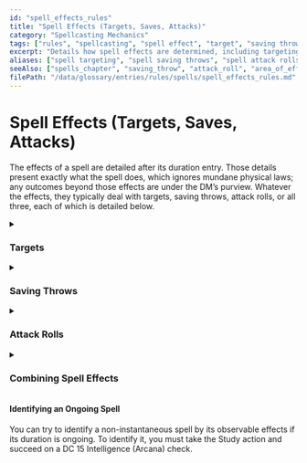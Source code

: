 ```yaml
---
id: "spell_effects_rules"
title: "Spell Effects (Targets, Saves, Attacks)"
category: "Spellcasting Mechanics"
tags: ["rules", "spellcasting", "spell effect", "target", "saving throw", "attack roll", "area of effect"]
excerpt: "Details how spell effects are determined, including targeting rules (clear path, self, AoE), saving throws, attack rolls, and combining spell effects."
aliases: ["spell targeting", "spell saving throws", "spell attack rolls"]
seeAlso: ["spells_chapter", "saving_throw", "attack_roll", "area_of_effect", "total_cover"]
filePath: "/data/glossary/entries/rules/spells/spell_effects_rules.md"
---
```

# Spell Effects (Targets, Saves, Attacks)

The effects of a spell are detailed after its duration entry. Those details present exactly what the spell does, which ignores mundane physical laws; any outcomes beyond those effects are under the DM’s purview. Whatever the effects, they typically deal with targets, saving throws, attack rolls, or all three, each of which is detailed below.

<details class="feature-card" markdown="1">
  <summary><h3>Targets</h3></summary>
  <div>
    <p>A typical spell requires the caster to pick one or more targets to be affected by the spell’s magic. A spell’s description says whether the spell targets creatures, objects, or something else.</p>
    <ul class="list-disc ml-5 space-y-1 text-gray-300 text-sm">
        <li><strong>A Clear Path to the Target.</strong> To target something with a spell, a caster must have a clear path to it, so it can’t be behind <span data-term-id="total_cover" class="glossary-term-link-from-markdown">Total Cover</span>.</li>
        <li><strong>Targeting Yourself.</strong> If a spell targets a creature of your choice, you can choose yourself unless the creature must be <span data-term-id="hostile_attitude" class="glossary-term-link-from-markdown">Hostile</span> or specifically a creature other than you.</li>
        <li><strong>Areas of Effect.</strong> Some spells, such as <span data-term-id="thunderwave" class="glossary-term-link-from-markdown">Thunderwave</span>, cover an area called an <span data-term-id="area_of_effect" class="glossary-term-link-from-markdown">Area of Effect</span>. The area determines what the spell targets. The description of a spell specifies whether it has an area of effect, which is typically one of these shapes: <span data-term-id="cone_area" class="glossary-term-link-from-markdown">Cone</span>, <span data-term-id="cube_area" class="glossary-term-link-from-markdown">Cube</span>, <span data-term-id="cylinder_area" class="glossary-term-link-from-markdown">Cylinder</span>, <span data-term-id="emanation_area" class="glossary-term-link-from-markdown">Emanation</span>, <span data-term-id="line_area" class="glossary-term-link-from-markdown">Line</span>, or <span data-term-id="sphere_area" class="glossary-term-link-from-markdown">Sphere</span>.</li>
        <li><strong>Awareness of Being Targeted.</strong> Unless a spell has a perceptible effect, a creature doesn’t know it was targeted by the spell. An effect like lightning is obvious, but a more subtle effect, such as an attempt to read thoughts, goes unnoticed unless a spell’s description says otherwise.</li>
        <li><strong>Invalid Targets.</strong> If you cast a spell on someone or something that can’t be affected by it, nothing happens to that target, but if you used a <span data-term-id="spell_slot" class="glossary-term-link-from-markdown">spell slot</span> to cast the spell, the slot is still expended. If the spell normally has no effect on a target that succeeds on a saving throw, the invalid target appears to have succeeded on its saving throw, even though it didn’t attempt one (giving no hint that the creature is an invalid target). Otherwise, you perceive that the spell did nothing to the target.</li>
    </ul>
  </div>
</details>

<details class="feature-card" markdown="1">
  <summary><h3>Saving Throws</h3></summary>
  <div>
    <p>Many spells specify that a target makes a <span data-term-id="saving_throw" class="glossary-term-link-from-markdown">saving throw</span> to avoid some or all of a spell’s effects. The spell specifies the ability that the target uses for the save and what happens on a success or failure. Here’s how to calculate the DC for your spells:</p>
    <p><strong>Spell save DC</strong> = 8 + your spellcasting ability modifier + your <span data-term-id="proficiency_bonus" class="glossary-term-link-from-markdown">Proficiency Bonus</span></p>
  </div>
</details>

<details class="feature-card" markdown="1">
  <summary><h3>Attack Rolls</h3></summary>
  <div>
    <p>Some spells require the caster to make an <span data-term-id="attack_roll" class="glossary-term-link-from-markdown">attack roll</span> to determine whether the spell hits a target. Here’s how to calculate the attack modifier for your spells:</p>
    <p><strong>Spell attack modifier</strong> = your spellcasting ability modifier + your <span data-term-id="proficiency_bonus" class="glossary-term-link-from-markdown">Proficiency Bonus</span></p>
  </div>
</details>

<details class="feature-card" markdown="1">
  <summary><h3>Combining Spell Effects</h3></summary>
  <div>
    <p>The effects of different spells add together while their durations overlap. In contrast, the effects of the same spell cast multiple times don’t combine. Instead, the most potent effect—such as the highest bonus—from those castings applies while their durations overlap. The most recent effect applies if the castings are equally potent and their durations overlap. For example, if two Clerics cast <span data-term-id="bless" class="glossary-term-link-from-markdown">Bless</span> on the same target, that target gains the spell’s benefit only once; the target doesn’t receive two bonus dice. But if the durations of the spells overlap, the effect continues until the duration of the second <em>Bless</em> ends.</p>
  </div>
</details>

<div class="glossary-callout" markdown="1">
    <h4>Identifying an Ongoing Spell</h4>
    <p>You can try to identify a non-instantaneous spell by its observable effects if its duration is ongoing. To identify it, you must take the <span data-term-id="study_action" class="glossary-term-link-from-markdown">Study action</span> and succeed on a DC 15 Intelligence (<span data-term-id="arcana" class="glossary-term-link-from-markdown">Arcana</span>) check.</p>
</div>